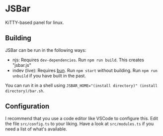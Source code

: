 # JSBar
KiTTY-based panel for linux.

## Building
JSBar can be run in the following ways:
- njs: Requires `dev-dependencies`. Run `npm run build`. This creates "jsbar.js"
- indev (live): Requires [bun](https://bun.sh). Run `npm start` without building. Run `npm run unbuild` if you have built in the past.

You can run it in a shell using `JSBAR_HOME="(install directory)" (install directory)/bar.sh`.

## Configuration
I recommend that you use a code editor like VSCode to configure this. Edit the file `src/config.ts` to your liking. Have a look at `src/modules.ts` if you need a list of what's available.